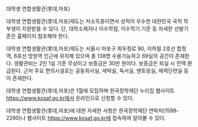 대학생 연합생활관(롯데,마포)

대학생 연합생활관(롯데,마포)제도는 저소득층이면서 성적이 우수한 대한민국 국적 학부생이 지원받을 수 있다. 단, 대학소재지나 이수학점, 이수학기 기준 등 자세한 선발기준은 홈페이지 참조해야 한다.

대학생 연합생활관(롯데,마포)제도는 서울시 마포구 희우정로 90, 지하철 2호선 합정역, 6호선 망원역 인근에 위치해 있으며 총 138명 수용가능하고 69실의 공간이 존재한다. 생활관비는 2인 1실 기준 무상이고 보증금은 30만 원이다. 보증금은 퇴실 시 전액 환급된다. 근처 주요 편의시설로는 공동취사실, 세탁실, 독서실, 멘토링실, 체력단련실 등이 존재한다.

대학생 연합생활관(롯데,마포)은 1월에 모집하며 한국장학재단 누리집 웹사이트 https://www.kosaf.go.kr에서 온라인으로 신청할 수 있다.

대학생 연합생활관(롯데,마포)에 대한 자세한 사항은 한국장학재단 연락처(1599-2290)나 웹사이트 https://www.kosaf.go.kr에 접속하여 알아볼 수 있다.
